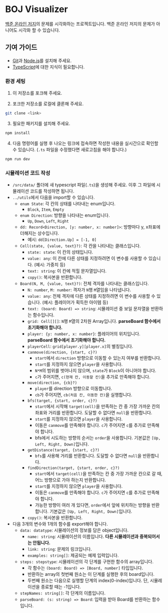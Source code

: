 # BOJ Visualizer

[백준 온라인 저지](https://www.acmicpc.net/)의 문제를 시각화하는 프로젝트입니다. 백준 온라인 저지의 문제가 아니어도 시각화 할 수 있습니다.

## 기여 가이드

- [Git](https://git-scm.com/)과 [Node.js](https://nodejs.org/)를 설치해 주세요.
- [TypeScript](https://www.typescriptlang.org/)에 대한 지식이 필요합니다.

### 환경 세팅

1. 이 저장소를 포크해 주세요.

2. 포크한 저장소를 로컬에 클론해 주세요.

```bash
git clone <link>
```

3. 필요한 패키지를 설치해 주세요.

```bash
npm install
```

4. 다음 명령어를 실행 후 나오는 링크에 접속하면 작성한 내용을 실시간으로 확인할 수 있습니다. (`.ts` 파일을 수정했다면 새로고침을 해야 합니다.)

```bash
npm run dev
```

### 시뮬레이션 코드 작성

- `/src/data/` 폴더에 새 typescript 파일(`.ts`)을 생성해 주세요. 이후 그 파일에 시뮬레이션 코드를 작성하면 됩니다.
- `../utils`에서 다음을 import할 수 있습니다.
  - `enum State`: 각 칸의 상태를 나타내는 enum입니다.
    - `Block`, `Item`, `Empty`
  - `enum Direction`: 방향을 나타내는 enum입니다.
    - `Up`, `Down`, `Left`, `Right`
  - `dd: Record<Direction, [y: number, x: number]>`: 방향마다 y, x좌표에 더해지는 상수입니다.
    - 예시: `dd[Direction.Up] = [-1, 0]`
  - `Cell(state, {value, text}?)`: 각 칸을 나타내는 클래스입니다.
    - `state: state`: 이 칸의 상태입니다.
    - `value: any`: 이 칸에 다른 상태를 지정하려면 이 변수를 사용할 수 있습니다. (예시: 가중치 등)
    - `text: string`: 이 칸에 적힐 문자열입니다.
    - `copy()`: 복사본을 반환합니다.
  - `Board(N, M, {value, text}?)`: 전체 격자를 나타내는 클래스입니다.
    - `N: number`, `M: number`: 격자가 `N`행 `M`열임을 나타냅니다.
    - `value: any`: 전체 격자에 다른 상태를 지정하려면 이 변수를 사용할 수 있습니다. (예시: 플레이어가 획득한 아이템 등)
    - `text: (board: Board) => string`: 시뮬레이션 중 보일 문자열을 반환하는 함수입니다.
    - `grid: Cell[][]`: `N`행 `M`열의 2차원 Array입니다. **parseBoard 함수에서 초기화해야 합니다.**
    - `player: {y: number, x: number}`: 플레이어의 위치입니다. **parseBoard 함수에서 초기화해야 합니다.**
    - `playerCell`: `grid[player.y][player.x]`의 별칭입니다.
    - `canmove(direction, {start, c}?)`
      - `start`에서 `direction` 방향으로 이동할 수 있는지 여부를 반환합니다.
      - `start`를 지정하지 않으면 `player`을 사용합니다.
      - `N*M`의 범위를 벗어나지 않으며, `state`가 `Block`이 아니어야 합니다.
      - `c`가 주어지면, `c(현재 칸, 이동할 칸)`을 추가로 만족해야 합니다.
    - `move(direction, {cb}?)`
      - `player`를 direction 방향으로 이동합니다.
      - `cb`가 주어지면, `cb(처음 칸, 이동한 칸)`을 실행합니다.
    - `bfs(target, {start, order, c}?)`
      - `start`에서 시작해 `target(cell)`을 만족하는 칸 중 가장 가까운 칸의 좌표와 거리를 반환합니다. 도달할 수 없다면 `null`을 반환합니다.
      - `start`를 지정하지 않으면 `player`을 사용합니다.
      - 이동은 `canmove`를 만족해야 합니다. `c`가 주어지면 `c`를 추가로 만족해야 합니다.
      - bfs에서 시도하는 방향의 순서는 `order`을 사용합니다. 기본값은 `[Up, Left, Right, Down]`입니다.
    - `getDistance(target, {start, c}?)`
      - `bfs`를 사용해 거리를 반환합니다. 도달할 수 없다면 `null`을 반환합니다.
    - `findDirection(target, {start, order, c}?)`
      - `start`에서 `target(cell)`을 만족하는 칸 중 가장 가까운 칸으로 갈 때, 어느 방향으로 가야 하는지 반환합니다.
      - `start`를 지정하지 않으면 `player`을 사용합니다.
      - 이동은 `canmove`를 만족해야 합니다. `c`가 주어지면 `c`를 추가로 만족해야 합니다.
      - 가능한 방향이 여러 개 있다면, `order`에서 앞에 위치하는 방향을 반환합니다. 기본값은 `[Up, Left, Right, Down]`입니다.
    - `copy()`: 복사본을 반환합니다.
- 다음 3개의 변수와 1개의 함수를 export해야 합니다.
  - `data: datatype`: 시뮬레이션의 정보를 담은 object입니다.
    - `name: string`: 시뮬레이션의 이름입니다. **다른 시뮬레이션과 중복되어서는 안됩니다.**
    - `link: string`: 문제의 링크입니다.
    - `examples: string[]`: 제공되는 예제 입력입니다.
  - `steps: stepstype`: 시뮬레이션의 각 단계를 구현한 함수의 array입니다.
    - 각 함수는 `(board: Board) => [Board, number]` 타입입니다.
    - 반환하는 array의 첫번째 원소는 이 단계를 실행한 후의 board입니다.
    - 두번째 원소는 다음으로 실행할 단계의 index(0-index)입니다. 단, 시뮬레이션을 종료할 때는 -1입니다.
  - `stepNames: string[]`: 각 단계의 이름입니다.
  - `parseBoard: (s: string) => Board`: 입력을 받아 Board를 반환하는 함수입니다.
